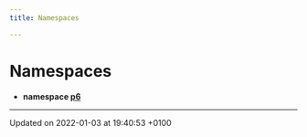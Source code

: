 ```yaml
---
title: Namespaces

---
```


# Namespaces




* **namespace [p6](/api/Namespaces/namespacep6)** 



-------------------------------

Updated on 2022-01-03 at 19:40:53 +0100
